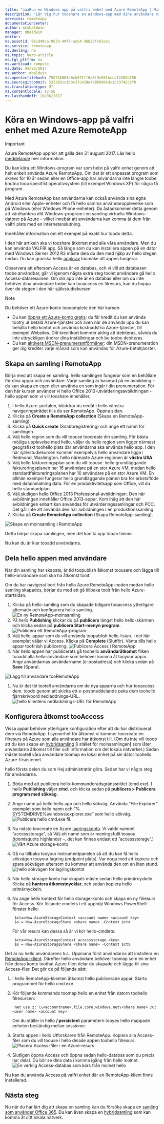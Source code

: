 ```yaml
---
title: "aaaRun en Windows-app på valfri enhet med Azure RemoteApp | Microsoft Docs"
description: "Lär dig hur tooshare en Windows-app med dina användare via Azure RemoteApp."
services: remoteapp
documentationcenter: 
author: msmbaldwin
manager: mbaldwin
editor: 
ms.assetid: 961d40ca-9673-4977-aa54-d6b22fc61ce1
ms.service: remoteapp
ms.devlang: na
ms.topic: hero-article
ms.tgt_pltfrm: na
ms.workload: compute
ms.date: 04/26/2017
ms.author: mbaldwin
ms.openlocfilehash: 750f3b881e0cb671ff6e8f3e851bccdf2262d156
ms.sourcegitcommit: 523283cc1b3c37c428e77850964dc1c33742c5f0
ms.translationtype: MT
ms.contentlocale: sv-SE
ms.lasthandoff: 10/06/2017
---
```

# <a name="run-any-windows-app-on-any-device-with-azure-remoteapp"></a>Köra en Windows-app på valfri enhet med Azure RemoteApp
> [!IMPORTANT]
> Azure RemoteApp upphör att gälla den 31 augusti 2017. Läs hello [meddelande](https://go.microsoft.com/fwlink/?linkid=821148) mer information.
> 
> 

Du kan köra ett Windows-program var som helst på valfri enhet genom att helt enkelt använda Azure RemoteApp. Om det är ett anpassat program som skrevs för 10 år sedan eller en Office-app har användarna inte längre toobe knutna tooa specifikt operativsystem (till exempel Windows XP) för några få program.

Med Azure RemoteApp kan användarna kan också använda sina egna Android eller Apple-enheter och få hello samma användarupplevelse som på Windows (eller Windows Phone-enheter). Du åstadkommer detta genom att värdhantera ditt Windows-program i en samling virtuella Windows-datorer på Azure – vilket innebär att användarna kan komma åt dem från valfri plats med en internetanslutning. 

Innehåller information om ett exempel på exakt hur toodo detta.

I den här artikeln ska vi tooshare åtkomst med alla våra användare. Men du kan använda VALFRI app. Så länge som du kan installera appen på en dator med Windows Server 2012 R2 måste dela du den med hjälp av hello stegen nedan. Du kan granska hello [appkrav](remoteapp-appreqs.md) toomake att appen fungerar.

Observera att eftersom Access är en databas, och vi vill att databasen toobe användbar, går vi igenom några extra steg toolet användare gå hello Access-dataresursen. Om din app inte är en databas eller om du inte behöver dina användare toobe kan tooaccess en filresurs, kan du hoppa över de stegen i den här självstudiekursen

> [!NOTE]
> <a name="note"></a>Du behöver ett Azure-konto toocomplete den här kursen:
> 
> * Du kan [öppna ett Azure-konto gratis](https://azure.microsoft.com/free/?WT.mc_id=A261C142F): du får kredit du kan använda tootry ut betald Azure-tjänster och även när de används upp du kan behålla hello kontot och använda kostnadsfria Azure-tjänster, till exempel Websites. Ditt kreditkort kommer aldrig att debiteras, såvida du inte uttryckligen ändrar dina inställningar och be toobe debiteras.
> * Du kan [aktivera MSDN-prenumerantförmåner](https://azure.microsoft.com/pricing/member-offers/msdn-benefits-details/?WT.mc_id=A261C142F): din MSDN-prenumeration ger dig krediter varje månad som kan användas för Azure-betaltjänster.
> 
> 

## <a name="create-a-collection-in-remoteapp"></a>Skapa en samling i RemoteApp
Börja med att skapa en samling. hello samlingen fungerar som en behållare för dina appar och användare. Varje samling är baserad på en avbildning – du kan skapa en egen eller använda en som ingår i din prenumeration. För den här kursen använder vi hello Office 2013-utvärderingsavbildningen - hello appen som vi vill tooshare innehåller.

1. I hello Azure-portalen, bläddrar du nedåt i hello vänstra navigeringsträdet tills du ser RemoteApp. Öppna sidan.
2. Klicka på **Create a RemoteApp collection** (Skapa en RemoteApp-samling).
3. Klicka på **Quick create** (Snabbregistrering) och ange ett namn för samlingen.
4. Välj hello region som du vill toouse toocreate din samling. För bästa möjliga upplevelse med hello, väljer du hello region som ligger närmast geografiskt toohello plats där användarna ska använda hello app. I den här självstudiekursen kommer exempelvis hello användare ligga i Redmond, Washington. hello närmaste Azure-regionen är **västra USA**.
5. Välj hello faktureringsplan som du vill toouse. hello grundläggande faktureringsplanen har 16 användare på en stor Azure VM, medan hello standardfaktureringsplanen har 10 användare på en stor Azure VM. En allmän exempel fungerar hello grundläggande planen bra för arbetsflöde med datainmatning data. För en produktivitetsapp som Office, vill du hello standardplan.
6. Välj slutligen hello Office 2013 Professional-avbildningen. Den här avbildningen innehåller Office 2013-appar. Kom ihåg att den här avbildningen enbart kan användas för utvärderingssamlingar och POC. Det går inte att använda den här avbildningen i en produktionssamling.
7. Klicka på **Create RemoteApp collection** (Skapa RemoteApp-samling).

![Skapa en molnsamling i RemoteApp](./media/remoteapp-anyapp/ra-anyappcreatecollection.png)

Detta börjar skapa samlingen, men det kan ta upp tooan timme.

Nu kan du är klar tooadd användarna.

## <a name="share-hello-app-with-users"></a>Dela hello appen med användare
När din samling har skapats, är tid toopublish åtkomst toousers och lägga till hello-användare som ska ha åtkomst tooit.

Om du har navigerat bort från hello Azure RemoteApp-noden medan hello samling skapades, börjar du med att gå tillbaka tooit från hello Azure-startsidan.

1. Klicka på hello-samling som du skapade tidigare tooaccess ytterligare alternativ och konfigurera hello samling.
   ![En ny RemoteApp-molnsamling](./media/remoteapp-anyapp/ra-anyappcollection.png)
2. På hello **Publishing** klickar du på **publicera** längst hello hello-skärmen och klicka sedan på **publicera Start-menyn program**.
   ![Publicera ett RemoteApp-program](./media/remoteapp-anyapp/ra-anyapppublish.png)
3. Välj hello-appar som du vill använda toopublish hello-listan. I det här exemplet väljer vi Access. Klicka på **Complete** (Slutför). Vänta tills hello appar toofinish publicering.
   ![Publicera Access i RemoteApp](./media/remoteapp-anyapp/ra-anyapppublishaccess.png)
4. När hello appen har publicerats gå toohello **användaråtkomst** fliken tooadd alla hello-användare som behöver komma åt tooyour appar. Ange användarnas användarnamn (e-postadress) och klicka sedan på **Save** (Spara).

![Lägg till användare tooRemoteApp](./media/remoteapp-anyapp/ra-anyappaddusers.png)

1. Nu är det tid tootell användarna om de nya apparna och hur tooaccess dem. toodo genom att skicka ett e-postmeddelande peka dem toohello fjärrskrivbord nedladdnings-URL.
   ![hello klientens nedladdnings-URL för RemoteApp](./media/remoteapp-anyapp/ra-anyappurl.png)

## <a name="configure-access-tooaccess"></a>Konfigurera åtkomst tooAccess
Vissa appar behöver ytterligare konfiguration efter att du har distribuerat dem via RemoteApp. I synnerhet för åtkomst vi kommer toocreate en filresurs på Azure som alla användare har åtkomst till. (Om du inte vill toodo att du kan skapa en [hybridsamling](remoteapp-create-hybrid-deployment.md) [i stället för molnsamlingen] som låter användarna åtkomst till filer och information om det lokala nätverket.) Sedan måste tootell våra användare toomap en lokal enhet på sin dator toohello Azure-filsystemet.

hello första delen du som Hej administratör göra. Sedan har vi några steg för användarna.

1. Börja med att publicera hello-kommandoradsgränssnittet (cmd.exe). I hello **Publishing** väljer **cmd**, och klicka sedan på **publicera > Publicera program med sökväg**.
2. Ange namn på hello hello app och hello sökväg. Använda ”File Explorer” exemplet som hello namn och ”% SYSTEMDRIVE%\windows\explorer.exe” som hello sökväg.
   ![Publicera hello cmd.exe fil.](./media/remoteapp-anyapp/ra-publishcmd.png)
3. Nu måste toocreate en Azure [lagringskonto](../storage/common/storage-create-storage-account.md). Vi valde namnet ”accessstorage”, så Välj ett namn som är meningsfullt tooyou. (toomisquote highlander –, det kan finnas endast ett ”accessstorage”.) ![Vårt Azure storage-konto](./media/remoteapp-anyapp/ra-anyappazurestorage.png)
4. Gå nu tillbaka tooyour instrumentpanelen så att du kan få hello sökvägen tooyour lagring (endpoint plats). Var noga med att kopiera och spara sökvägen eftersom du kommer att använda den om en liten stund.
   ![hello sökvägen för lagringskontot](./media/remoteapp-anyapp/ra-anyappstoragelocation.png)
5. När hello storage-konto har skapats måste sedan hello primärnyckeln. Klicka på **hantera åtkomstnycklar**, och sedan kopiera hello primärnyckeln.
6. Nu ange hello kontext för hello storage-konto och skapa en ny filresurs för Access. Kör följande cmdlets i ett upphöjt Windows PowerShell-fönster hello:
   
        $ctx=New-AzureStorageContext <account name> <account key>
        $s = New-AzureStorageShare <share name> -Context $ctx
   
    För vår resurs kan dessa så är vi kör hello-cmdlets:
   
        $ctx=New-AzureStorageContext accessstorage <key>
        $s = New-AzureStorageShare <share name> -Context $ctx

Det är nu hello användarens tur.. Uppmana först användarna att installera en [RemoteApp-klient](remoteapp-clients.md). Därefter hello användare behöver toomap som en enhet från deras konto toothat Azure filen delar du skapade och lägga till sina Access-filer. Det gör de på följande sätt:

1. I hello RemoteApp-klienten åtkomst hello publicerade appar. Starta programmet för hello cmd.exe.
2. Kör följande kommando toomap hello en enhet från datorn toohello filresursen:
   
        net use z: \\<accountname>.file.core.windows.net\<share name> /u:<user name> <account key>
   
    Om du ställer in hello **/ persistent** parametern tooyes hello mappade enheten beständig mellan sessioner.
3. Starta appen i hello Utforskaren från RemoteApp. Kopiera alla Access-filer som du vill toouse i hello delade appen toohello filresurs.
   ![Placera Access-filer i en Azure-resurs](./media/remoteapp-anyapp/ra-anyappuseraccess.png)
4. Slutligen öppna Access och öppna sedan hello-databas som du precis har delat. Du bör se dina data i komma igång från hello molnet.
   ![En verklig Access-databas som körs från molnet hello](./media/remoteapp-anyapp/ra-anyapprunningaccess.png)

Nu kan du använda Access på valfri enhet där en RemoteApp-klient finns installerad.

<!--Every topic should have next steps and links toohello next logical set of content tookeep hello customer engaged-->
## <a name="next-steps"></a>Nästa steg
Nu när du har lärt dig att skapa en samling kan du försöka skapa en [samling som använder Office 365](remoteapp-tutorial-o365anywhere.md). Du kan även skapa en [hybridsamling](remoteapp-create-hybrid-deployment.md) som kan komma åt ditt lokala nätverk.

<!--Image references-->

